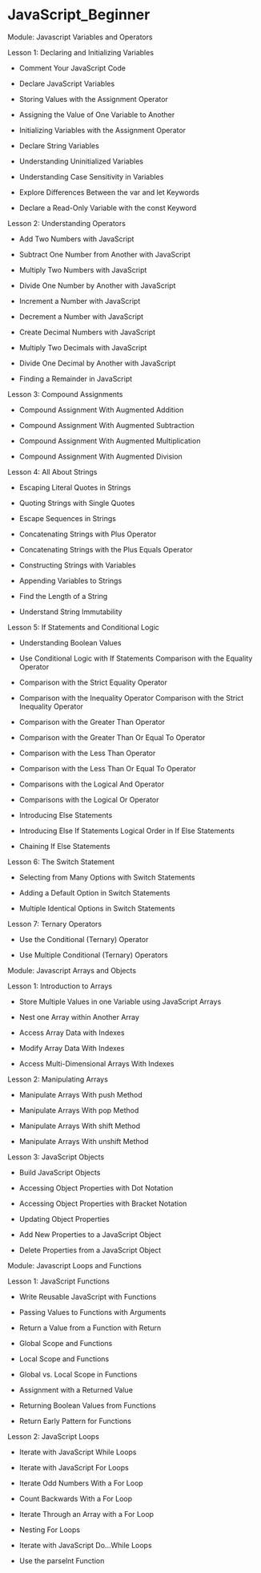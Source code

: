 # JavaScript_Beginner
Module: Javascript Variables and Operators


Lesson 1: Declaring and Initializing Variables

- Comment Your JavaScript Code

- Declare JavaScript Variables

- Storing Values with the Assignment Operator

- Assigning the Value of One Variable to Another

- Initializing Variables with the Assignment Operator

- Declare String Variables

- Understanding Uninitialized Variables

- Understanding Case Sensitivity in Variables

- Explore Differences Between the var and let Keywords

- Declare a Read-Only Variable with the const Keyword



Lesson 2: Understanding Operators


- Add Two Numbers with JavaScript

- Subtract One Number from Another with JavaScript

- Multiply Two Numbers with JavaScript

- Divide One Number by Another with JavaScript

- Increment a Number with JavaScript

- Decrement a Number with JavaScript

- Create Decimal Numbers with JavaScript

- Multiply Two Decimals with JavaScript

- Divide One Decimal by Another with JavaScript

- Finding a Remainder in JavaScript



Lesson 3: Compound Assignments

- Compound Assignment With Augmented Addition

- Compound Assignment With Augmented Subtraction

- Compound Assignment With Augmented Multiplication

- Compound Assignment With Augmented Division



Lesson 4: All About Strings

- Escaping Literal Quotes in Strings

- Quoting Strings with Single Quotes

- Escape Sequences in Strings

- Concatenating Strings with Plus Operator

- Concatenating Strings with the Plus Equals Operator

- Constructing Strings with Variables

- Appending Variables to Strings

- Find the Length of a String

- Understand String Immutability




Lesson 5: If Statements and Conditional Logic

- Understanding Boolean Values

- Use Conditional Logic with If Statements Comparison with the Equality Operator

- Comparison with the Strict Equality Operator

- Comparison with the Inequality Operator Comparison with the Strict Inequality Operator

- Comparison with the Greater Than Operator

- Comparison with the Greater Than Or Equal To Operator

- Comparison with the Less Than Operator

- Comparison with the Less Than Or Equal To Operator

- Comparisons with the Logical And Operator

- Comparisons with the Logical Or Operator

- Introducing Else Statements

- Introducing Else If Statements Logical Order in If Else Statements

- Chaining If Else Statements




Lesson 6: The Switch Statement

- Selecting from Many Options with Switch Statements

- Adding a Default Option in Switch Statements

- Multiple Identical Options in Switch Statements



Lesson 7: Ternary Operators

- Use the Conditional (Ternary) Operator

- Use Multiple Conditional (Ternary) Operators






Module: Javascript Arrays and Objects


Lesson 1: Introduction to Arrays

- Store Multiple Values in one Variable using JavaScript Arrays

- Nest one Array within Another Array

- Access Array Data with Indexes

- Modify Array Data With Indexes

- Access Multi-Dimensional Arrays With Indexes


Lesson 2: Manipulating Arrays

- Manipulate Arrays With push Method

- Manipulate Arrays With pop Method

- Manipulate Arrays With shift Method

- Manipulate Arrays With unshift Method


Lesson 3: JavaScript Objects

- Build JavaScript Objects

- Accessing Object Properties with Dot Notation

- Accessing Object Properties with Bracket Notation

- Updating Object Properties

- Add New Properties to a JavaScript Object

- Delete Properties from a JavaScript Object






Module: Javascript Loops and Functions


Lesson 1: JavaScript Functions

- Write Reusable JavaScript with Functions

- Passing Values to Functions with Arguments

- Return a Value from a Function with Return

- Global Scope and Functions

- Local Scope and Functions

- Global vs. Local Scope in Functions

- Assignment with a Returned Value

- Returning Boolean Values from Functions

- Return Early Pattern for Functions



Lesson 2: JavaScript Loops

- Iterate with JavaScript While Loops

- Iterate with JavaScript For Loops

- Iterate Odd Numbers With a For Loop

- Count Backwards With a For Loop

- Iterate Through an Array with a For Loop

- Nesting For Loops

- Iterate with JavaScript Do...While Loops

- Use the parselnt Function
